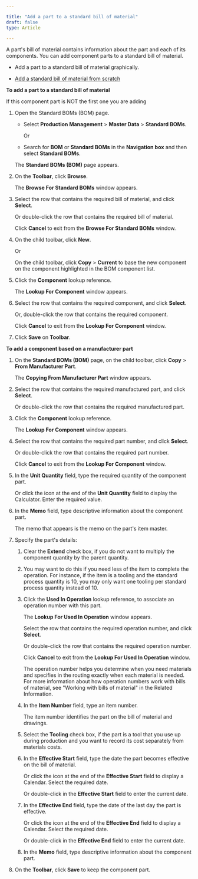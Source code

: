 ```yaml
---

title: "Add a part to a standard bill of material"
draft: false
type: Article

---
```


A part's bill of material contains information about the part and each of its components. You can add component parts to a standard bill of material.

- Add a part to a standard bill of material graphically.

- [Add a standard bill of material from scratch](add-a-standard-bill-of-material-from-scratch.md)

**To add a part to a standard bill of material**

If this component part is NOT the first one you are adding

1. Open the Standard BOMs (BOM) page.

    - Select **Production Management** > **Master Data** > **Standard BOMs**.

        Or

    - Search for **BOM** or **Standard BOMs** in the **Navigation box** and then select **Standard BOMs**.

    The **Standard BOMs (BOM)** page appears.

2. On the **Toolbar**, click **Browse**.

    The **Browse For Standard BOMs** window appears.

3. Select the row that contains the required bill of material, and click **Select**.

    Or double-click the row that contains the required bill of material.

    Click **Cancel** to exit from the **Browse For Standard BOMs** window.

4. On the child toolbar, click **New**.

    Or

    On the child toolbar, click **Copy** > **Current** to base the new component on the component highlighted in the BOM component list.

5. Click the **Component** lookup reference.

    The **Lookup For Component** window appears.

6. Select the row that contains the required component, and click **Select**.

    Or, double-click the row that contains the required component.

    Click **Cancel** to exit from the **Lookup For Component** window.

7. Click **Save** on **Toolbar**.

**To add a component based on a manufacturer part**

1. On the **Standard BOMs (BOM)** page, on the child toolbar, click **Copy** > **From Manufacturer Part**.

    The **Copying From Manufacturer Part** window appears.

2. Select the row that contains the required manufactured part, and click **Select**.

    Or double-click the row that contains the required manufactured part.

3. Click the **Component** lookup reference.

    The **Lookup For Component** window appears.

4. Select the row that contains the required part number, and click **Select**.

    Or double-click the row that contains the required part number.

    Click **Cancel** to exit from the **Lookup For Component** window.

5. In the **Unit Quantity** field, type the required quantity of the component part.

    Or click the icon at the end of the **Unit Quantity** field to display the Calculator. Enter the required value.

6. In the **Memo** field, type descriptive information about the component part.

    The memo that appears is the memo on the part's item master.

7. Specify the part's details:

    1. Clear the **Extend** check box, if you do not want to multiply the component quantity by the parent quantity.

    2. You may want to do this if you need less of the item to complete the operation. For instance, if the item is a tooling and the standard process quantity is 10, you may only want one tooling per standard process quantity instead of 10.

    3. Click the **Used In Operation** lookup reference, to associate an operation number with this part.

        The **Lookup For Used In Operation** window appears.

        Select the row that contains the required operation number, and click **Select**.

        Or double-click the row that contains the required operation number.

        Click **Cancel** to exit from the **Lookup For Used In Operation** window.

        The operation number helps you determine when you need materials and specifies in the routing exactly when each material is needed. For more information about how operation numbers work with bills of material, see "Working with bills of material" in the Related Information.

    4. In the **Item Number** field, type an item number.

        The item number identifies the part on the bill of material and drawings.

    5. Select the **Tooling** check box, if the part is a tool that you use up during production and you want to record its cost separately from materials costs.

    6. In the **Effective Start** field, type the date the part becomes effective on the bill of material.

        Or click the icon at the end of the **Effective Start** field to display a Calendar. Select the required date.

        Or double-click in the **Effective Start** field to enter the current date.

    7. In the **Effective End** field, type the date of the last day the part is effective.

        Or click the icon at the end of the **Effective End** field to display a Calendar. Select the required date.

        Or double-click in the **Effective End** field to enter the current date.

    8. In the **Memo** field, type descriptive information about the component part.

8. On the **Toolbar**, click **Save** to keep the component part.

​